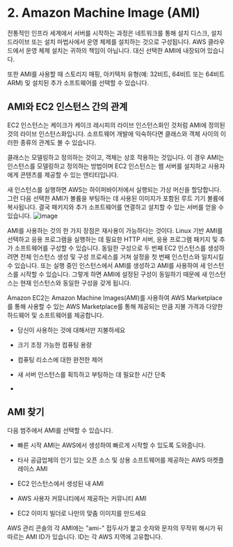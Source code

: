 # 2. Amazon Machine Image (AMI)

전통적인 인프라 세계에서 서버를 시작하는 과정은 네트워크를 통해 설치 디스크, 설치 드라이브 또는 설치 마법사에서 운영 체제를 설치하는 것으로 구성됩니다. AWS 클라우드에서 운영 체제 설치는 귀하의 책임이 아닙니다. 대신 선택한 AMI에 내장되어 있습니다.

또한 AMI를 사용할 때 스토리지 매핑, 아키텍처 유형(예: 32비트, 64비트 또는 64비트 ARM) 및 설치된 추가 소프트웨어를 선택할 수 있습니다.

## AMI와 EC2 인스턴스 간의 관계

EC2 인스턴스는 케이크가 케이크 레시피의 라이브 인스턴스화인 것처럼 AMI에 정의된 것의 라이브 인스턴스화입니다. 소프트웨어 개발에 익숙하다면 클래스와 객체 사이의 이러한 종류의 관계도 볼 수 있습니다.

클래스는 모델링하고 정의하는 것이고, 객체는 상호 작용하는 것입니다. 이 경우 AMI는 인스턴스를 모델링하고 정의하는 방법이며 EC2 인스턴스는 웹 서버를 설치하고 사용자에게 콘텐츠를 제공할 수 있는 엔티티입니다.

새 인스턴스를 실행하면 AWS는 하이퍼바이저에서 실행되는 가상 머신을 할당합니다. 그런 다음 선택한 AMI가 볼륨을 부팅하는 데 사용된 이미지가 포함된 루트 기기 볼륨에 복사됩니다. 결국 패키지와 추가 소프트웨어를 연결하고 설치할 수 있는 서버를 얻을 수 있습니다.
![image](https://github.com/user-attachments/assets/658ca37f-416e-4bca-91a5-a06cde437c35)

AMI를 사용하는 것의 한 가지 장점은 재사용이 가능하다는 것이다. Linux 기반 AMI를 선택하고 응용 프로그램을 실행하는 데 필요한 HTTP 서버, 응용 프로그램 패키지 및 추가 소프트웨어를 구성할 수 있습니다. 동일한 구성으로 두 번째 EC2 인스턴스를 생성하려면 전체 인스턴스 생성 및 구성 프로세스를 거쳐 설정을 첫 번째 인스턴스와 일치시킬 수 있습니다. 또는 실행 중인 인스턴스에서 AMI를 생성하고 AMI를 사용하여 새 인스턴스를 시작할 수 있습니다. 그렇게 하면 AMI에 설정된 구성이 동일하기 때문에 새 인스턴스는 현재 인스턴스와 동일한 구성을 갖게 됩니다.

Amazon EC2는 Amazon Machine Images(AMI)를 사용하여 AWS Marketplace를 통해 사용할 수 있는 AWS Marketplace를 통해 제공되는 만큼 지불 가격과 다양한 하드웨어 및 소프트웨어를 제공합니다.

* 당신이 사용하는 것에 대해서만 지불하세요

* 크기 조정 가능한 컴퓨팅 용량

* 컴퓨팅 리소스에 대한 완전한 제어

* 새 서버 인스턴스를 획득하고 부팅하는 데 필요한 시간 단축
* 
## AMI 찾기

다음 범주에서 AMI를 선택할 수 있습니다.

* 빠른 시작 AMI는 AWS에서 생성하여 빠르게 시작할 수 있도록 도와줍니다.

* 타사 공급업체의 인기 있는 오픈 소스 및 상용 소프트웨어를 제공하는 AWS 마켓플레이스 AMI

* EC2 인스턴스에서 생성된 내 AMI

* AWS 사용자 커뮤니티에서 제공하는 커뮤니티 AMI

* EC2 이미지 빌더로 나만의 맞춤 이미지를 만드세요

AWS 관리 콘솔의 각 AMI에는 "ami-" 접두사가 붙고 숫자와 문자의 무작위 해시가 뒤따르는 AMI ID가 있습니다. ID는 각 AWS 지역에 고유합니다.
